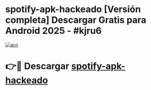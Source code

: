 # spotify-apk-hackeado  [Versión completa] Descargar Gratis para Android 2025 - #kjru6

[![acn](https://github.com/user-attachments/assets/0f9c940e-d8b0-45ae-aac7-cd30a18b3e1c)](https://apps.freeplayer.one?title=spotify-apk-hackeado&ref=9F)

# 👉🔴 Descargar [spotify-apk-hackeado](https://apps.freeplayer.one?title=spotify-apk-hackeado&ref=9F)